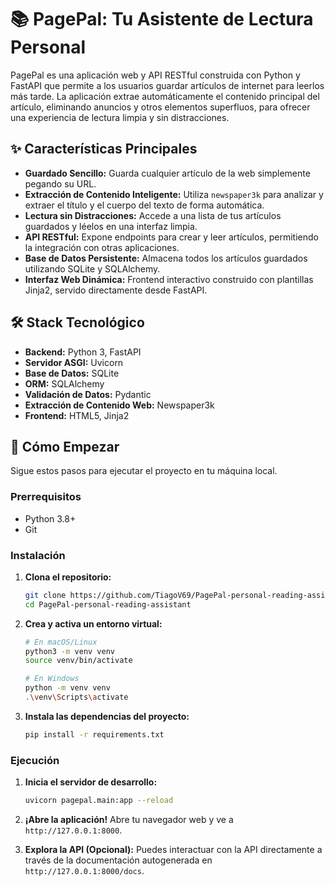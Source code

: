 # 📚 PagePal: Tu Asistente de Lectura Personal

PagePal es una aplicación web y API RESTful construida con Python y FastAPI que permite a los usuarios guardar artículos de internet para leerlos más tarde. La aplicación extrae automáticamente el contenido principal del artículo, eliminando anuncios y otros elementos superfluos, para ofrecer una experiencia de lectura limpia y sin distracciones.

## ✨ Características Principales

-   **Guardado Sencillo:** Guarda cualquier artículo de la web simplemente pegando su URL.
-   **Extracción de Contenido Inteligente:** Utiliza `newspaper3k` para analizar y extraer el título y el cuerpo del texto de forma automática.
-   **Lectura sin Distracciones:** Accede a una lista de tus artículos guardados y léelos en una interfaz limpia.
-   **API RESTful:** Expone endpoints para crear y leer artículos, permitiendo la integración con otras aplicaciones.
-   **Base de Datos Persistente:** Almacena todos los artículos guardados utilizando SQLite y SQLAlchemy.
-   **Interfaz Web Dinámica:** Frontend interactivo construido con plantillas Jinja2, servido directamente desde FastAPI.

## 🛠️ Stack Tecnológico

-   **Backend:** Python 3, FastAPI
-   **Servidor ASGI:** Uvicorn
-   **Base de Datos:** SQLite
-   **ORM:** SQLAlchemy
-   **Validación de Datos:** Pydantic
-   **Extracción de Contenido Web:** Newspaper3k
-   **Frontend:** HTML5, Jinja2

## 🚀 Cómo Empezar

Sigue estos pasos para ejecutar el proyecto en tu máquina local.

### Prerrequisitos

-   Python 3.8+
-   Git

### Instalación

1.  **Clona el repositorio:**
    ```bash
    git clone https://github.com/TiagoV69/PagePal-personal-reading-assistant.git
    cd PagePal-personal-reading-assistant
    ```

2.  **Crea y activa un entorno virtual:**
    ```bash
    # En macOS/Linux
    python3 -m venv venv
    source venv/bin/activate

    # En Windows
    python -m venv venv
    .\venv\Scripts\activate
    ```

3.  **Instala las dependencias del proyecto:**
    ```bash
    pip install -r requirements.txt
    ```

### Ejecución

1.  **Inicia el servidor de desarrollo:**
    ```bash
    uvicorn pagepal.main:app --reload
    ```

2.  **¡Abre la aplicación!**
    Abre tu navegador web y ve a `http://127.0.0.1:8000`.

3.  **Explora la API (Opcional):**
    Puedes interactuar con la API directamente a través de la documentación autogenerada en `http://127.0.0.1:8000/docs`.